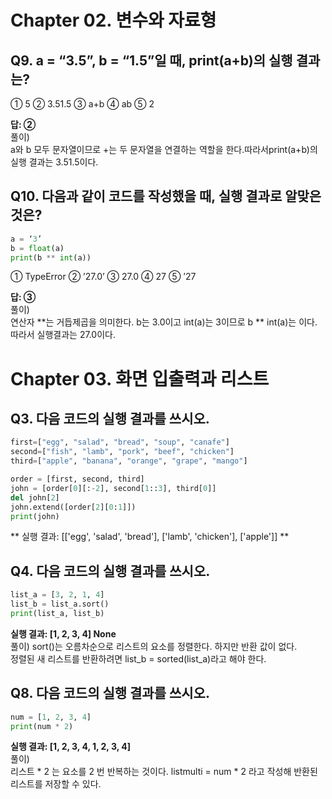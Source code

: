 # Chapter 02. 변수와 자료형
## Q9. a = “3.5”, b = “1.5”일 때, print(a+b)의 실행 결과는?
① 5		② 3.51.5	③ a+b		④ ab		⑤ 2  
  
**답: ②**  
풀이)  
a와 b 모두 문자열이므로 +는 두 문자열을 연결하는 역할을 한다.따라서print(a+b)의 실행 결과는 3.51.5이다.  
  
## Q10. 다음과 같이 코드를 작성했을 때, 실행 결과로 알맞은 것은?
```python
a = ‘3’
b = float(a)
print(b ** int(a))
```
① TypeError	② ’27.0’	③ 27.0		④ 27		⑤ ’27  

**답: ③**  
풀이)   
연산자 **는 거듭제곱을 의미한다. b는 3.0이고 int(a)는 3이므로 b ** int(a)는 이다. 따라서 실행결과는 27.0이다.  

# Chapter 03. 화면 입출력과 리스트 
## Q3. 다음 코드의 실행 결과를 쓰시오.
```python
first=["egg", "salad", "bread", "soup", "canafe"]
second=["fish", "lamb", "pork", "beef", "chicken"]
third=["apple", "banana", "orange", "grape", "mango"]

order = [first, second, third]
john = [order[0][:-2], second[1::3], third[0]]
del john[2]
john.extend([order[2][0:1]])
print(john)
```
  
** 실행 결과: [['egg', 'salad', 'bread'], ['lamb', 'chicken'], ['apple']] **
  
## Q4. 다음 코드의 실행 결과를 쓰시오.
```python
list_a = [3, 2, 1, 4]
list_b = list_a.sort()
print(list_a, list_b)
```
  
**실행 결과: [1, 2, 3, 4] None**  
풀이)
sort()는 오름차순으로 리스트의 요소를 정렬한다. 하지만 반환 값이 없다.  
정렬된 새 리스트를 반환하려면 list_b = sorted(list_a)라고 해야 한다.  
  
## Q8. 다음 코드의 실행 결과를 쓰시오.  
```python
num = [1, 2, 3, 4]
print(num * 2)
```

**실행 결과: [1, 2, 3, 4, 1, 2, 3, 4]**  
풀이)  
리스트 * 2 는 요소를 2 번 반복하는 것이다. listmulti = num * 2 라고 작성해 반환된 리스트를 저장할 수 있다.  
